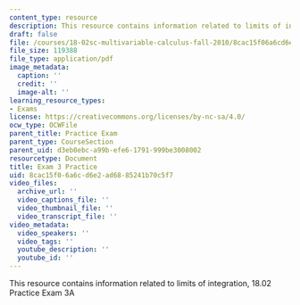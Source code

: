 ```yaml
---
content_type: resource
description: This resource contains information related to limits of integration.
draft: false
file: /courses/18-02sc-multivariable-calculus-fall-2010/8cac15f06a6cd6e2ad6885241b70c5f7_MIT18_02SC_prac3A.pdf
file_size: 119388
file_type: application/pdf
image_metadata:
  caption: ''
  credit: ''
  image-alt: ''
learning_resource_types:
- Exams
license: https://creativecommons.org/licenses/by-nc-sa/4.0/
ocw_type: OCWFile
parent_title: Practice Exam
parent_type: CourseSection
parent_uid: d3eb0ebc-a99b-efe6-1791-999be3008002
resourcetype: Document
title: Exam 3 Practice
uid: 8cac15f0-6a6c-d6e2-ad68-85241b70c5f7
video_files:
  archive_url: ''
  video_captions_file: ''
  video_thumbnail_file: ''
  video_transcript_file: ''
video_metadata:
  video_speakers: ''
  video_tags: ''
  youtube_description: ''
  youtube_id: ''
---
```

This resource contains information related to limits of integration, 18.02 Practice Exam 3A